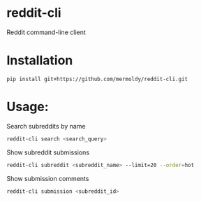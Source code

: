 # reddit-cli
Reddit command-line client

# Installation
```pip install git+https://github.com/mermoldy/reddit-cli.git```

# Usage:

Search subreddits by name
```bash
reddit-cli search <search_query>
```

Show subreddit submissions
```bash
reddit-cli subreddit <subreddit_name> --limit=20 --order=hot
```

Show submission comments
```bash
reddit-cli submission <subreddit_id>
```

